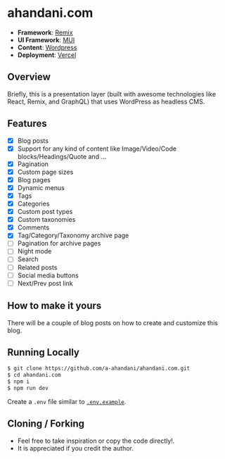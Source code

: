 # ahandani.com

- **Framework**: [Remix](https://remix.run/)
- **UI Framework**: [MUI](https://mui.com/)
- **Content**: [Wordpress](https://wordpress.org/)
- **Deployment**: [Vercel](https://vercel.com)

## Overview

Briefly, this is a presentation layer (built with awesome technologies like React, Remix, and GraphQL) that uses WordPress as headless CMS.

## Features

- [x] Blog posts
- [x] Support for any kind of content like Image/Video/Code blocks/Headings/Quote and ...
- [x] Pagination
- [x] Custom page sizes
- [x] Blog pages
- [x] Dynamic menus
- [x] Tags
- [x] Categories
- [x] Custom post types
- [x] Custom taxonomies
- [x] Comments
- [x] Tag/Category/Taxonomy archive page
- [ ] Pagination for archive pages
- [ ] Night mode
- [ ] Search
- [ ] Related posts
- [ ] Social media buttons
- [ ] Next/Prev post link

## How to make it yours

There will be a couple of blog posts on how to create and customize this blog.

## Running Locally

```bash
$ git clone https://github.com/a-ahandani/ahandani.com.git
$ cd ahandani.com
$ npm i
$ npm run dev
```

Create a `.env` file similar to [`.env.example`](https://github.com/leerob/leerob.io/blob/main/.env.example).

## Cloning / Forking

- Feel free to take inspiration or copy the code directly!.
- It is appreciated if you credit the author.
